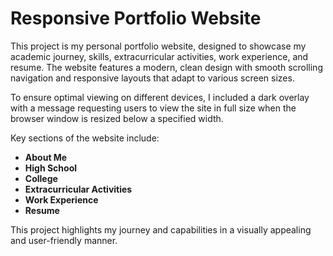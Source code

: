 # Responsive Portfolio Website

This project is my personal portfolio website, designed to showcase my academic journey, skills, extracurricular activities, work experience, and resume. The website features a modern, clean design with smooth scrolling navigation and responsive layouts that adapt to various screen sizes.

To ensure optimal viewing on different devices, I included a dark overlay with a message requesting users to view the site in full size when the browser window is resized below a specified width.

Key sections of the website include:
- **About Me**
- **High School**
- **College**
- **Extracurricular Activities**
- **Work Experience**
- **Resume**

This project highlights my journey and capabilities in a visually appealing and user-friendly manner.
